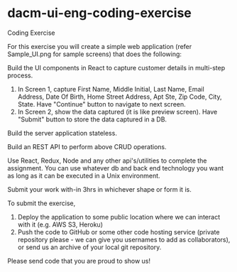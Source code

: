 # dacm-ui-eng-coding-exercise

Coding Exercise

For this exercise you will create a simple web application (refer Sample_UI.png for sample screens) that does the following:

Build the UI components in React to capture customer details in multi-step process.

  1. In Screen 1, capture First Name, Middle Initial, Last Name, Email Address, Date Of Birth, Home Street Address, 
    Apt Ste, Zip Code, City, State. Have "Continue" button to navigate to next screen.
  2. In Screen 2, show the data captured (it is like preview screen). Have "Submit" button to store the data captured 
    in a DB.

Build the server application stateless.

Build an REST API to perform above CRUD operations.

Use React, Redux, Node and any other api's/utilities to complete the assignment. You can use whatever db and back end technology you want as long as it can be executed in a Unix environment.

Submit your work with-in 3hrs in whichever shape or form it is.

To submit the exercise,

  1. Deploy the application to some public location where we can interact with it (e.g. AWS S3, Heroku)
  2. Push the code to GitHub or some other code hosting service (private repository please - we can give you 
    usernames to add as collaborators), or send us an archive of your local git repository.

Please send code that you are proud to show us!
